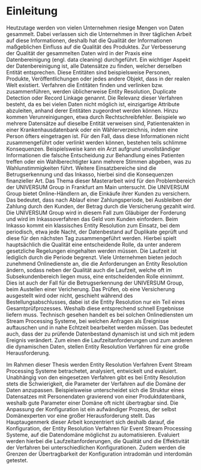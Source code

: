 # Einleitung

Heutzutage werden von vielen Unternehmen riesige Mengen von Daten gesammelt.
Dabei verlassen sich die Unternehmen in Ihrer täglichen Arbeit auf diese
Informationen, deshalb hat die Qualität der Informationen maßgeblichen Einfluss
auf die Qualität des Produktes. Zur Verbesserung der Qualität der gesammelten
Daten wird in der Praxis eine Datenbereinigung (engl. data cleaning)
durchgeführt. Ein wichtiger Aspekt der Datenbereinigung ist, alle Datensätze zu
finden, welcher derselben Entität entsprechen. Diese Entitäten sind
beispielsweise Personen, Produkte, Veröffentlichungen oder jedes andere Objekt,
dass in der realen Welt existiert. Verfahren die Entitäten finden und verlinken
bzw. zusammenführen, werden üblicherweise Entity Resolution, Duplicate Detection
oder Record Linkage genannt. Die Relevanz dieser Verfahren besteht, da es bei
vielen Daten nicht möglich ist, einzigartige Attribute abzuleiten, anhand derer
Entitäten zugeordnet werden können. Hinzu kommen Verunreinigungen, etwa durch
Rechtschreibfehler. Beispiele wo mehrere Datensätze auf dieselbe Entität
verweisen sind, Patientenakten in einer Krankenhausdatenbank oder ein
Wählerverzeichnis, indem eine Person öfters eingetragen ist. Für den Fall, dass
diese Informationen nicht zusammengeführt oder verlinkt werden können, bestehen
teils schlimme Konsequenzen. Beispielsweise kann ein Arzt aufgrund
unvollständiger Informationen die falsche Entscheidung zur Behandlung eines
Patienten treffen oder ein Wahlberechtigter kann mehrere Stimmen abgeben, was zu
Wahlunstimmigkeiten führt. Weitere Einsatzbereiche sind die Betrugserkennung und
das Inkasso, hierbei sind die Konsequenzen finanzieller Art. Das Thema dieser
Masterarbeit wird für den Problembereich der UNIVERSUM Group in Frankfurt am
Main untersucht. Die UNIVERSUM Group bietet Online-Händlern an, die Einkäufe
ihrer Kunden zu versichern. Das bedeutet, dass nach Ablauf einer
Zahlungsperiode, bei Ausbleiben der Zahlung durch den Kunden, der Betrag durch
die Versicherung gezahlt wird. Die UNIVERSUM Group wird in diesem Fall zum
Gläubiger der Forderung und wird im Inkassoverfahren das Geld vom Kunden
einfordern. Beim Inkasso kommt ein klassisches Entity Resolution zum Einsatz,
bei dem periodisch, etwa jede Nacht, der Datenbestand auf Duplikate geprüft und
diese für den nächsten Tag zusammengeführt werden. Hierbei spielt hauptsächlich
die Qualität eine entscheidende Rolle, da unter anderem gesetzliche Regelungen
eingehalten werden müssen. Die Laufzeit ist lediglich durch die Periode
begrenzt. Viele Unternehmen bieten jedoch zunehmend Onlinedienste an, die die
Anforderungen an Entity Resolution ändern, sodass neben der Qualität auch die
Laufzeit, welche oft im Subsekundenbereich liegen muss, eine entscheidenden
Rolle einnimmt. Dies ist auch der Fall für die Betrugserkennung der UNIVERSUM
Group, beim Austellen einer Vericherung. Das Prüfen, ob eine Versicherung
ausgestellt wird oder nicht, geschieht während des Bestellungsabschlusses, dabei
ist die Entity Resolution nur ein Teil eines Gesamtprüfprozesses. Weshalb diese
entsprechend schnell Ergebnisse liefern muss. Technisch gesehen handelt es bei
solchen Onlinediensten um Stream Processing Systeme, bei welchen Anfragen als
Ereignisse auftauschen und in nahe Echtzeit bearbeitet werden müssen. Das
bedeutet auch, dass der zu prüfende Datenbestand dynamisch ist und sich mit
jedem Ereignis verändert. Zum einen die Laufzeitanforderungen und zum anderen
die dynamischen Daten, stellen Entity Resolution Verfahren für eine große
Herausforderung.

Im Rahmen dieser Thesis werden Entity Resolution Verfahren Event Stream
Processing Systeme betrachetet, analysiert, entwickelt und evaluiert. Unabhängig
von den eingesetzen Verfahren gibt es bei Entity Resolution stets die
Schwierigkeit, die Parameter der Verfahren auf die Domäne der Daten anzupassen.
Beispielsweise unterscheidet sich die Struktur eines Datensatzes mit
Personendaten gravierend von einer Produktdatenbank, weshalb gute Parameter
einer Domäne oft nicht übertragbar sind. Die Anpassung der Konfiguration ist ein
aufwändiger Prozess, der selbst Domänexperten vor eine großer Herausforderung
stellt. Das Hauptaugenmerk dieser Arbeit konzentriert sich deshalb darauf, die
Konfiguration, der Entity Resolution Verfahren für Event Stream Processing
Systeme, auf die Datendomäne möglichst zu automatisieren. Evaluiert werden
hierbei die Laufzeitanforderungen, die Qualität und die Effektivität der
Verfahren bei unterschiedlichen Konfigurationen. Zudem werden die Grenzen der
Übertragbarkeit der Konfiguration intradomän und interdomän getestet.
